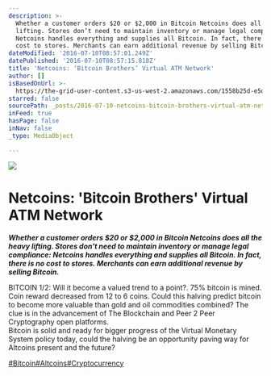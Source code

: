 ```yaml
---
description: >-
  Whether a customer orders $20 or $2,000 in Bitcoin Netcoins does all the heavy
  lifting. Stores don’t need to maintain inventory or manage legal compliance:
  Netcoins handles everything and supplies all Bitcoin. In fact, there is no
  cost to stores. Merchants can earn additional revenue by selling Bitcoin.
dateModified: '2016-07-10T08:57:01.249Z'
datePublished: '2016-07-10T08:57:15.818Z'
title: 'Netcoins: ‘Bitcoin Brothers’ Virtual ATM Network'
author: []
isBasedOnUrl: >-
  https://the-grid-user-content.s3-us-west-2.amazonaws.com/1558b25d-e5dc-4ffc-b185-74e7e56d70b8.png
starred: false
sourcePath: _posts/2016-07-10-netcoins-bitcoin-brothers-virtual-atm-network.md
inFeed: true
hasPage: false
inNav: false
_type: MediaObject

---
```

![](https://the-grid-user-content.s3-us-west-2.amazonaws.com/1558b25d-e5dc-4ffc-b185-74e7e56d70b8.png)

# Netcoins: 'Bitcoin Brothers' Virtual ATM Network

_**Whether a customer orders $20 or $2,000 in Bitcoin Netcoins does all the heavy lifting. Stores don't need to maintain inventory or manage legal compliance: Netcoins handles everything and supplies all Bitcoin. In fact, there is no cost to stores. Merchants can earn additional revenue by selling Bitcoin.**_

BITCOIN 1/2: Will it become a valued trend to a point?. 75% bitcoin is mined.  
Coin reward decreased from 12 to 6 coins. Could this halving predict bitcoin to become more valuable than gold and oil commodities combined? The clue is in the advancement of The Blockchain and Peer 2 Peer Cryptography open platforms.   
Bitcoin is solid and ready for bigger progress of the Virtual Monetary System policy today, could the halving be an opportunity paving way for Altcoins present and the future?

[‪\#‎Bitcoin‬][0][‪\#‎Altcoins‬][1][‪\#‎Cryptocurrency‬][2]

[0]: https://www.facebook.com/hashtag/bitcoin?source=feed_text&story_id=817788828352239
[1]: https://www.facebook.com/hashtag/altcoins?source=feed_text&story_id=817788828352239
[2]: https://www.facebook.com/hashtag/cryptocurrency?source=feed_text&story_id=817788828352239
